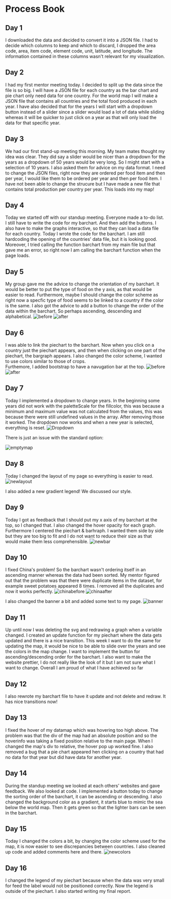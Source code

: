 # Process Book

## Day 1
I downloaded the data and decided to convert it into a JSON file. I had to decide which columns to keep and which to discard, I dropped the area code, area, item code, element code, unit, latitude, and longitude. The information contained in these columns wasn't relevant for my visualization.  

## Day 2
I had my first mentor meeting today. I decided to split up the data since the file is so big. I will have a JSON file for each country as the bar chart and pie chart only need data for one country. For the world map I will make a JSON file that contains all countries and the total food produced in each year.
I have also decided that for the years I will start with a dropdown button instead of a slider since a slider would load a lot of data while sliding whereas it will be quicker to just click on a year as that will only load the data for that specific year.

## Day 3
We had our first stand-up meeting this morning. My team mates thought my idea was clear. They did say a slider would be nicer than a dropdown for the years as a dropdown of 50 years would be very long. So I might start with a selection of 10 years. I also asked them for advice on my data format. I need to change the JSON files, right now they are ordered per food item and then per year, I would like them to be ordered per year and then per food item.
I have not been able to change the strucure but I have made a new file that contains total production per country per year. This loads into my map!

## Day 4
Today we started off with our standup meeting. Everyone made a to-do list. I still have to write the code for my barchart. And then add the buttons. I also have to make the graphs interactive, so that they can load a data file for each country. Today I wrote the code for the barchart. I am still hardcoding the opening of the countries' data file, but it is looking good. Moreover, I tried calling the function barchart from my main file but that gave me an error, so right now I am calling the barchart function when the page loads.

## Day 5
My group gave me the advice to change the orientation of my barchart. It would be better to put the type of food on the y axis, as that would be easier to read. Furthermore, maybe I should change the color scheme as right now a specfic type of food seems to be linked to a country if the color is the same. I also got the advice to add a button to change the order of the data within the barchart. So perhaps ascending, descending and alphabetical.
![before](doc/PROCESS-bbff4312.png)
![after](doc/PROCESS-ad55025b.png)

## Day 6
I was able to link the piechart to the barchart. Now when you click on a country just the piechart appears, and then when clicking on one part of the piechart, the bargraph appears.
I also changed the color scheme, I wanted to use colors similar to those of crops.  
Furthemore, I added bootstrap to have a navugation bar at the top.
![before](doc/PROCESS-0460fda6.png)
![after](doc/PROCESS-f4856dfb.png)

## Day 7
Today I implemented a dropdown to change years. In the beginning some years did not work with the paletteScale for the fillcolor, this was because a minimum and maximum value was not calculated from the values, this was because there were still undefined values in the array. After removing those it worked. The dropdown now works and when a new year is selected, everything is reset.
![Dropdown](doc/PROCESS-88012e72.png)

There is just an issue with the standard option:

![emptymap](doc/PROCESS-83626a3f.png)

## Day 8
Today I changed the layout of my page so everything is easier to read.
![newlayout](doc/PROCESS-52f8c686.png)

I also added a new gradient legend!
We discussed our style.

## Day 9
Today I got as feedback that I should put my x axis of my barchart at the top, so I changed that. I also changed the hover opacity for each graph. Furthermore I centered the piechart & barhraph. I wanted them side by side but they are too big to fit and I do not want to reduce their size as that would make them less comprehensible.
![newbar](doc/PROCESS-b7c0cd7b.png)

## Day 10

I fixed China's problem! So the barchart wasn't ordering itself in an ascending manner whereas the data had been sorted. My mentor figured out that the problem was that there were duplicate items in the dataset, for example sweet potatoes appeared 8 times. I removed all the duplicates and now it works perfectly.
![chinabefore](doc/PROCESS-957c02b3.png)
![chinaafter](doc/PROCESS-b4d3aa5d.png)

I also changed the banner a bit and added some text to my page.
![banner](doc/PROCESS-052ad215.png)

## Day 11

Up until now I was deleting the svg and redrawing a graph when a variable changed. I created an update function for my piechart where the data gets updated and there is a nice transition.
This week I want to do the same for updating the map, it would be nice to be able to slide over the years and see the colors in the map change.
I want to implement the button for ascending/descending order for the barchart.
I also want to make the website prettier, I do not really like the look of it but I am not sure what I want to change. Overall I am proud of what I have achieved so far

## Day 12

I also rewrote my barchart file to have it update and not delete and redraw. It has nice transitions now!

## Day 13

I fixed the hover of my datamap which was hovering too high above. The problem was that the div of the map had an absolute position and so the hoverinfo was taking a fixed position relative to the main page. When I changed the map's div to relative, the hover pop up worked fine. I also removed a bug that a pie chart appeared hen clicking on a country that had no data for that year but did have data for another year.

## Day 14

During the standup meeting we looked at each others' websites and gave feedback. We also looked at code.
I implemented a button today to change the sorting order of the barchart, it can be ascending or descending.
I also changed the background color as a gradient, it starts blue to mimic the sea below the world map. Then it gets green so that the lighter bars can be seen in the barchart.

## Day 15

Today I changed the colors a bit, by changing the color scheme used for the map, it is now easier to see discrepancies between countries.  I also cleaned up code and added comments here and there.
![newcolors](doc/PROCESS-b460a862.png)

## Day 16

I changed the legend of my piechart because when the data was very small for feed the label would not be positioned correctly. Now the legend is outside of the piechart. I also started writing my final report. 
